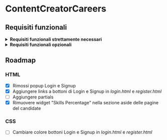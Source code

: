 # ContentCreatorCareers

## Requisiti funzionali
<details>
  <summary><b>Requisiti funzionali strettamente necessari</b></summary>
  
1. **Autenticazione e autorizzazione degli utenti**
   - **Registrazione utente:** Permettere agli utenti di creare account (flussi separati per creatori di contenuti e aziende).
   - **Login/Logout:** Funzionalità di login e logout sicure.
   - **Gestione delle password:** Funzionalità di reset e modifica della password.

2. **Profili utente**
   - **Profili dei creatori di contenuti:**
     - Dettagli personali
     - Portfolio (video, articoli, link ai social media)
     - Capacità e competenze
     - Caricare il curriculum vitae
   - **Profili aziendali:**
     - Informazioni sull'azienda
     - Storico degli annunci di lavoro
     - Dettagli di contatto

3. **Annunci di lavoro**
   - **Pubblicazione di offerte di lavoro:** Le aziende possono creare, modificare e cancellare gli annunci di lavoro.
   - **Ricerca delle offerte di lavoro:** I creatori di contenuti possono cercare le offerte di lavoro utilizzando vari filtri (ad esempio, tipo di lavoro, posizione, retribuzione, competenze richieste).
   - **Dettagli del lavoro:** Descrizioni dettagliate del lavoro, requisiti e procedure di candidatura.

4. **Gestione delle candidature**
   - **Candidatura:** I creatori di contenuti possono candidarsi agli annunci di lavoro direttamente attraverso la piattaforma.
   - **Tracciamento delle candidature:** Le aziende possono tracciare e gestire le candidature ricevute.

5. **Sistema di notifica**
   - **Notifiche via e-mail:** Per gli annunci di lavoro, gli aggiornamenti delle candidature e le visualizzazioni dei profili.
   - **Notifiche all'interno dell'app:** per messaggi, raccomandazioni di lavoro e aggiornamenti sullo stato delle candidature.

6. **Dashboard dell'amministratore**
   - **Gestione degli utenti:** Gli amministratori possono gestire gli account dei creatori di contenuti e delle aziende.
   - **Gestione degli annunci di lavoro:** Gli amministratori possono monitorare e gestire gli annunci di lavoro.
   - **Generazione di report:** Analisi degli annunci di lavoro, dell'attività degli utenti e dei tassi di candidatura.
</details>

<details>
  <summary><b>Requisiti funzionali opzionali</b></summary>
  
1. **Ricerca avanzata e matching**
   - **Raccomandazioni di lavoro:** Raccomandazioni di lavoro personalizzate basate sui dettagli del profilo e sull'attività.
   - **Ricerche e avvisi salvati:** Gli utenti possono salvare le ricerche e impostare avvisi per le nuove offerte di lavoro.

2. **Caratteristiche sociali**
   - **Networking:** Permettono agli utenti di seguirsi a vicenda, di connettersi e di inviare messaggi all'interno della piattaforma.
   - **Feed di attività:** Un feed in cui gli utenti possono condividere aggiornamenti, articoli o risultati.
   - **Sostegno:** Gli utenti possono approvare le proprie competenze e lasciare raccomandazioni reciproche.

3. **Contenuti e risorse**
   - **Sezione blog/articoli:** Contenuti didattici, notizie sul settore e suggerimenti per i creatori di contenuti.
   - **Webinar/Workshops:** Integrazione per ospitare o linkare webinar e workshop relativi al settore.

4. **Caratteristiche aziendali avanzate**
   - **Employer Branding:** Permette alle aziende di migliorare il proprio profilo con video, foto e storie di successo.
   - **Recensioni sulle aziende:** I creatori di contenuti possono lasciare recensioni e valutazioni sulle aziende.

5. **Caratteristiche di monetizzazione**
   - **Elenco premium:** Offre opzioni di pubblicazione di offerte di lavoro premium per una migliore visibilità.
   - **Piani di abbonamento:** Diversi livelli di abbonamento per ulteriori funzionalità e visibilità.

6. **Analitica per gli utenti**
   - **Visioni del profilo:** Informazioni su chi ha visualizzato il proprio profilo.
   - **Approfondimenti sulle applicazioni:** Dati sul numero di candidature visualizzate, selezionate o rifiutate.

7. **Integrazioni**
   - **Integrazione con i social media:** Permette ai creatori di contenuti di collegare i loro account sui social media.
   - **Schede di lavoro di terze parti:** Integrazione con altre bacheche di annunci di lavoro per ottenere una portata più ampia.
   - **Gateway di pagamento:** Per piani di abbonamento e funzionalità premium.
</details>

## Roadmap
### HTML
- [x] Rimossi popup Login e Signup
- [X] Aggiungere links a bottoni di Login e Signup in *login.html* e *register.html*
- [ ] Aggiungere partials
- [X] Rimuovere widget "Skills Percentage" nella sezione aside delle pagine del candidate
### CSS
- [ ] Cambiare colore bottoni Login e Signup in *login.html* e *register.html*
